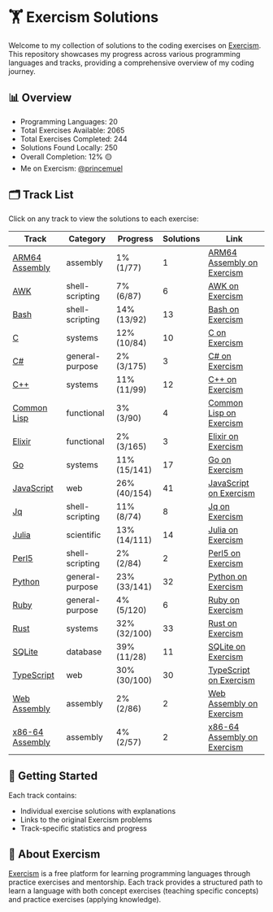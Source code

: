 # 🏋️ Exercism Solutions

Welcome to my collection of solutions to the coding exercises on [Exercism](https://exercism.org/). This repository showcases my progress across various programming languages and tracks, providing a comprehensive overview of my coding journey.

## 📊 Overview

- Programming Languages: 20
- Total Exercises Available: 2065
- Total Exercises Completed: 244
- Solutions Found Locally: 250
- Overall Completion: 12% 🟡
- Me on Exercism: [@princemuel](https://exercism.org/profiles/princemuel)

## 🗂️ Track List

Click on any track to view the solutions to each exercise:

| Track | Category | Progress | Solutions | Link |
|-------|----------|----------|-----------|-------------|
| [ARM64 Assembly](arm64-assembly/README.md) | assembly | 1% (1/77) | 1 | [ARM64 Assembly on Exercism](https://exercism.org/tracks/arm64-assembly) |
| [AWK](awk/README.md) | shell-scripting | 7% (6/87) | 6 | [AWK on Exercism](https://exercism.org/tracks/awk) |
| [Bash](bash/README.md) | shell-scripting | 14% (13/92) | 13 | [Bash on Exercism](https://exercism.org/tracks/bash) |
| [C](c/README.md) | systems | 12% (10/84) | 10 | [C on Exercism](https://exercism.org/tracks/c) |
| [C#](csharp/README.md) | general-purpose | 2% (3/175) | 3 | [C# on Exercism](https://exercism.org/tracks/csharp) |
| [C++](cpp/README.md) | systems | 11% (11/99) | 12 | [C++ on Exercism](https://exercism.org/tracks/cpp) |
| [Common Lisp](common-lisp/README.md) | functional | 3% (3/90) | 4 | [Common Lisp on Exercism](https://exercism.org/tracks/common-lisp) |
| [Elixir](elixir/README.md) | functional | 2% (3/165) | 3 | [Elixir on Exercism](https://exercism.org/tracks/elixir) |
| [Go](go/README.md) | systems | 11% (15/141) | 17 | [Go on Exercism](https://exercism.org/tracks/go) |
| [JavaScript](javascript/README.md) | web | 26% (40/154) | 41 | [JavaScript on Exercism](https://exercism.org/tracks/javascript) |
| [Jq](jq/README.md) | shell-scripting | 11% (8/74) | 8 | [Jq on Exercism](https://exercism.org/tracks/jq) |
| [Julia](julia/README.md) | scientific | 13% (14/111) | 14 | [Julia on Exercism](https://exercism.org/tracks/julia) |
| [Perl5](perl5/README.md) | shell-scripting | 2% (2/84) | 2 | [Perl5 on Exercism](https://exercism.org/tracks/perl5) |
| [Python](python/README.md) | general-purpose | 23% (33/141) | 32 | [Python on Exercism](https://exercism.org/tracks/python) |
| [Ruby](ruby/README.md) | general-purpose | 4% (5/120) | 6 | [Ruby on Exercism](https://exercism.org/tracks/ruby) |
| [Rust](rust/README.md) | systems | 32% (32/100) | 33 | [Rust on Exercism](https://exercism.org/tracks/rust) |
| [SQLite](sqlite/README.md) | database | 39% (11/28) | 11 | [SQLite on Exercism](https://exercism.org/tracks/sqlite) |
| [TypeScript](typescript/README.md) | web | 30% (30/100) | 30 | [TypeScript on Exercism](https://exercism.org/tracks/typescript) |
| [Web Assembly](wasm/README.md) | assembly | 2% (2/86) | 2 | [Web Assembly on Exercism](https://exercism.org/tracks/wasm) |
| [x86-64 Assembly](x86-64-assembly/README.md) | assembly | 4% (2/57) | 2 | [x86-64 Assembly on Exercism](https://exercism.org/tracks/x86-64-assembly) |

## 🚀 Getting Started

Each track contains:

- Individual exercise solutions with explanations
- Links to the original Exercism problems
- Track-specific statistics and progress

## 📝 About Exercism

[Exercism](https://exercism.org/) is a free platform for learning programming languages through practice exercises and mentorship. Each track provides a structured path to learn a language with both concept exercises (teaching specific concepts) and practice exercises (applying knowledge).
